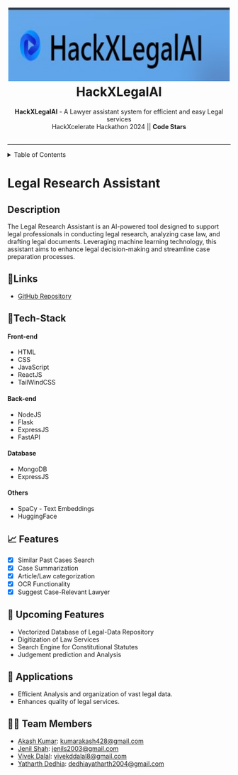 <h1 align="center">
  <a href="https://github.com/CommunityOfCoders/Inheritance-2022">
    <img src="Assets/199c9e9d-2e26-4d1f-b4fd-7aba1deca584.jpeg" alt="CoC Inheritance 2022" width="500" height="166">
  </a>
  <br>
  <strong>HackXLegalAI</strong>
</h1>

<div align="center">
   <strong>HackXLegalAI</strong> - A Lawyer assistant system for efficient and easy Legal services<br>
  HackXcelerate Hackathon 2024 || <strong>Code Stars</strong> <br> <br>
</div>
<hr>

<details>
<summary>Table of Contents</summary>

- [Legal Research Assistant](#legal-research-assistant)
  - [Description](#description)
  - [🔗Links](#links)
  - [🤖Tech-Stack](#tech-stack)
      - [**Front-end**](#front-end)
      - [**Back-end**](#back-end)
      - [**Database**](#database)
      - [**Others**](#others)
  - [📈 Features](#-features)
  - [🔮 Upcoming Features](#-upcoming-features)
  - [💸 Applications](#-applications)
  - [👨‍💻 Team Members](#-team-members)

</details>

# Legal Research Assistant

## Description

The Legal Research Assistant is an AI-powered tool designed to support legal professionals in conducting legal research, analyzing case law, and drafting legal documents. Leveraging machine learning technology, this assistant aims to enhance legal decision-making and streamline case preparation processes.

## 🔗Links

- [GitHub Repository](https://github.com/YatharthDedhia/HackXLegalAssistant2)
  
## 🤖Tech-Stack

#### **Front-end**
- HTML
- CSS
- JavaScript
- ReactJS
- TailWindCSS

#### **Back-end**
- NodeJS
- Flask
- ExpressJS
- FastAPI

#### **Database**
- MongoDB
- ExpressJS

#### **Others**
- SpaCy - Text Embeddings
- HuggingFace

## 📈 Features

- [x] Similar Past Cases Search
- [x] Case Summarization
- [x] Article/Law categorization
- [x] OCR Functionality
- [x] Suggest Case-Relevant Lawyer

## 🔮 Upcoming Features


- Vectorized Database of Legal-Data Repository
- Digitization of Law Services
- Search Engine for Constitutional Statutes
- Judgement prediction and Analysis
  

## 💸 Applications

- Efficient Analysis and organization of vast legal data.
- Enhances quality of legal services.


## 👨‍💻 Team Members
- [Akash Kumar](https://github.com/akash470): kumarakash428@gmail.com 
- [Jenil Shah](https://github.com/manav2580): jenils2003@gmail.com 
- [Vivek Dalal](https://github.com/VivekDDalal): vivekddalal8@gmail.com 
- [Yatharth Dedhia](https://github.com/YatharthDedhia): dedhiayatharth2004@gmail.com